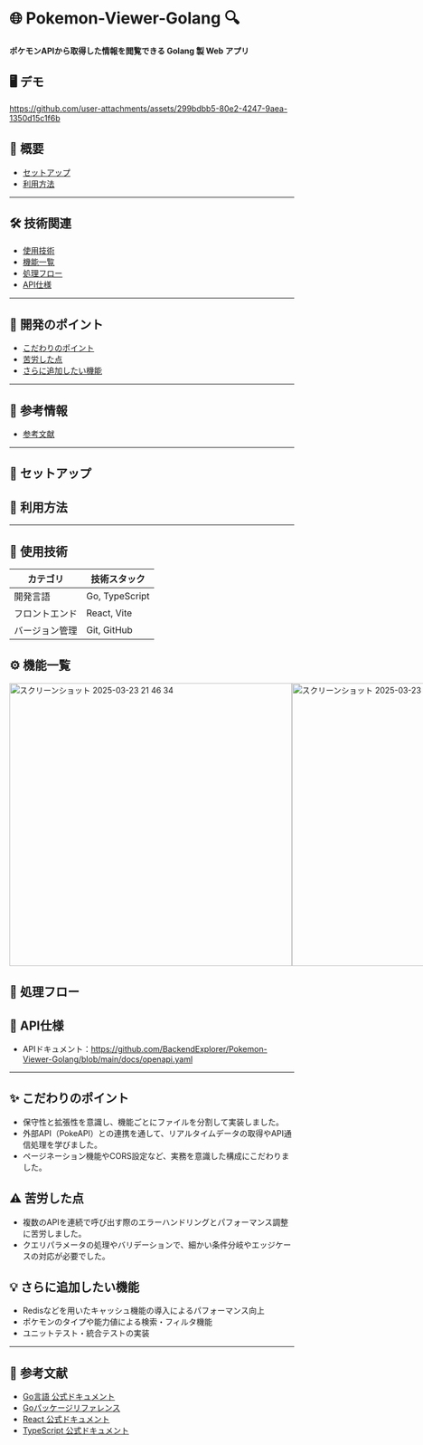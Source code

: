 # 🌐 Pokemon-Viewer-Golang 🔍  

**ポケモンAPIから取得した情報を閲覧できる Golang 製 Web アプリ**


## 🖥 デモ



https://github.com/user-attachments/assets/299bdbb5-80e2-4247-9aea-1350d15c1f6b




## **📎 概要**
- [セットアップ](#セットアップ)
- [利用方法](#利用方法)

---

## **🛠 技術関連**
- [使用技術](#使用技術)
- [機能一覧](#機能一覧)
- [処理フロー](#処理フロー)
- [API仕様](#api仕様)

---

## **📍 開発のポイント**
- [こだわりのポイント](#こだわりのポイント)
- [苦労した点](#苦労した点)
- [さらに追加したい機能](#さらに追加したい機能)

---

## **📄 参考情報**
- [参考文献](#参考文献)

---

## <a id="セットアップ"></a>🧰 セットアップ

## <a id="利用方法"></a>📖 利用方法

---

## <a id="使用技術"></a>🧱 使用技術

| カテゴリ   | 技術スタック       |
|------------|--------------------|
| 開発言語   | Go, TypeScript     |
| フロントエンド | React, Vite       |
| バージョン管理 | Git, GitHub        |

## <a id="機能一覧"></a>⚙ 機能一覧

<div style="display: flex; justify-content: space-between;">
  <img width="500" alt="スクリーンショット 2025-03-23 21 46 34" src="https://github.com/user-attachments/assets/142ace7e-5967-4701-bf77-6f49dd1c3897" />
  <img width="500" alt="スクリーンショット 2025-03-23 21 43 01" src="https://github.com/user-attachments/assets/8a283659-6062-493f-a3b3-870b99e14308" />
</div>

## <a id="処理フロー"></a>🔀 処理フロー

## <a id="API仕様"></a>🔌 API仕様

- APIドキュメント：https://github.com/BackendExplorer/Pokemon-Viewer-Golang/blob/main/docs/openapi.yaml


---

## <a id="こだわりのポイント"></a>✨ こだわりのポイント

- 保守性と拡張性を意識し、機能ごとにファイルを分割して実装しました。
- 外部API（PokeAPI）との連携を通して、リアルタイムデータの取得やAPI通信処理を学びました。
- ページネーション機能やCORS設定など、実務を意識した構成にこだわりました。

## <a id="苦労した点"></a>⚠️ 苦労した点

- 複数のAPIを連続で呼び出す際のエラーハンドリングとパフォーマンス調整に苦労しました。
- クエリパラメータの処理やバリデーションで、細かい条件分岐やエッジケースの対応が必要でした。

## <a id="さらに追加したい機能"></a>💡 さらに追加したい機能

- Redisなどを用いたキャッシュ機能の導入によるパフォーマンス向上
- ポケモンのタイプや能力値による検索・フィルタ機能
- ユニットテスト・統合テストの実装

---

## <a id="参考文献"></a>📄 参考文献

- [Go言語 公式ドキュメント](https://go.dev/doc/)
- [Goパッケージリファレンス](https://go.dev/doc/)
- [React 公式ドキュメント](https://ja.react.dev/)
- [TypeScript 公式ドキュメント](https://www.typescriptlang.org/ja/docs/)
